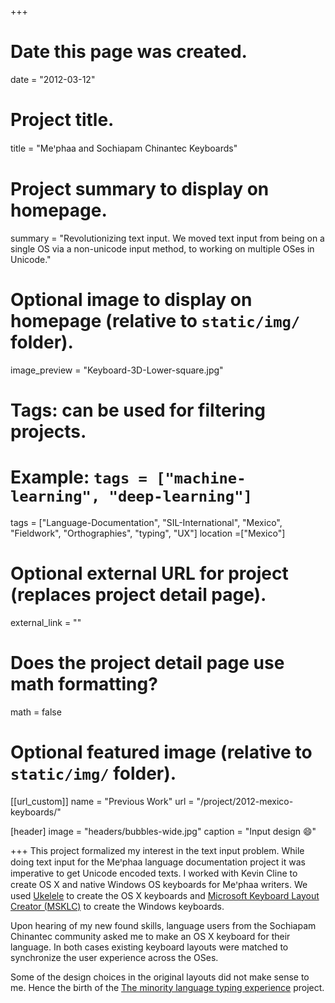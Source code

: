 +++
# Date this page was created.
date = "2012-03-12"

# Project title.
title = "Meꞌphaa and Sochiapam Chinantec Keyboards"

# Project summary to display on homepage.
summary = "Revolutionizing text input. We moved text input from being on a single OS via a non-unicode input method, to working on multiple OSes in Unicode."

# Optional image to display on homepage (relative to `static/img/` folder).
image_preview = "Keyboard-3D-Lower-square.jpg"

# Tags: can be used for filtering projects.
# Example: `tags = ["machine-learning", "deep-learning"]`
tags = ["Language-Documentation", "SIL-International", "Mexico", "Fieldwork", "Orthographies", "typing", "UX"]
location =["Mexico"]

# Optional external URL for project (replaces project detail page).
external_link = ""

# Does the project detail page use math formatting?
math = false

# Optional featured image (relative to `static/img/` folder).
[[url_custom]]
name = "Previous Work"
url = "/project/2012-mexico-keyboards/"

[header]
image = "headers/bubbles-wide.jpg"
caption = "Input design :smile:"

+++
This project formalized my interest in the text input problem. While doing text input for the Meꞌphaa language documentation project it was imperative to get Unicode encoded texts. I worked with Kevin Cline to create OS X and native Windows OS keyboards for Meꞌphaa writers.  We used [Ukelele](http://scripts.sil.org/ukelele) to create the OS X keyboards and  [Microsoft Keyboard Layout Creator (MSKLC)](https://msdn.microsoft.com/en-us/globalization/keyboardlayouts.aspx) to create the Windows keyboards.

Upon hearing of my new found skills, language users from the Sochiapam Chinantec community asked me to make an OS X keyboard for their language. In both cases existing keyboard layouts were matched to synchronize the user experience across the OSes.

Some of the design choices in the original layouts did not make sense to me. Hence the birth of the [The minority language typing experience](/project/2014-typing-expereince/) project.
